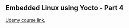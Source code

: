 ## Embedded Linux using Yocto - Part 4

[Udemy course link.](https://www.udemy.com/course/embedded-linux-using-yocto-part-4/)
